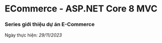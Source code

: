 # ECommerce - ASP.NET Core 8 MVC

### Series giới thiệu dự án E-Commerce
Ngày thực hiện: *29/11/2023*